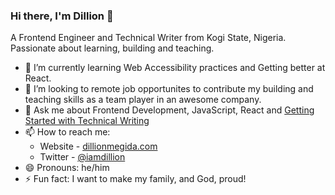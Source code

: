 ### Hi there, I'm Dillion 👋

A Frontend Engineer and Technical Writer from Kogi State, Nigeria. Passionate about learning, building and teaching.

<!-- - 🔭 I’m currently working on [sku -->
- 🌱 I’m currently learning Web Accessibility practices and Getting better at React.
- 👯 I’m looking to remote job opportunites to contribute my building and teaching skills as a team player in an awesome company.
- 💬 Ask me about Frontend Development, JavaScript, React and [Getting Started with Technical Writing](https://dillionmegida.com/p/getting-started-with-technical-writing/)
- 📫 How to reach me:
  - Website - [dillionmegida.com](https://dillionmegida.com/)
  - Twitter - [@iamdillion](https://twitter.com/iamdillion)
- 😄 Pronouns: he/him
- ⚡ Fun fact: I want to make my family, and God, proud!
